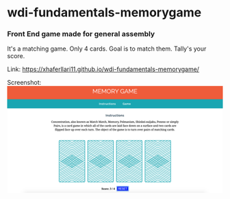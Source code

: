 # wdi-fundamentals-memorygame
### Front End game made for general assembly

It's a matching game. Only 4 cards. Goal is to match them. Tally's your score.


Link: https://xhaferllari11.github.io/wdi-fundamentals-memorygame/

Screenshot: 
![](images/screenshot.png)
